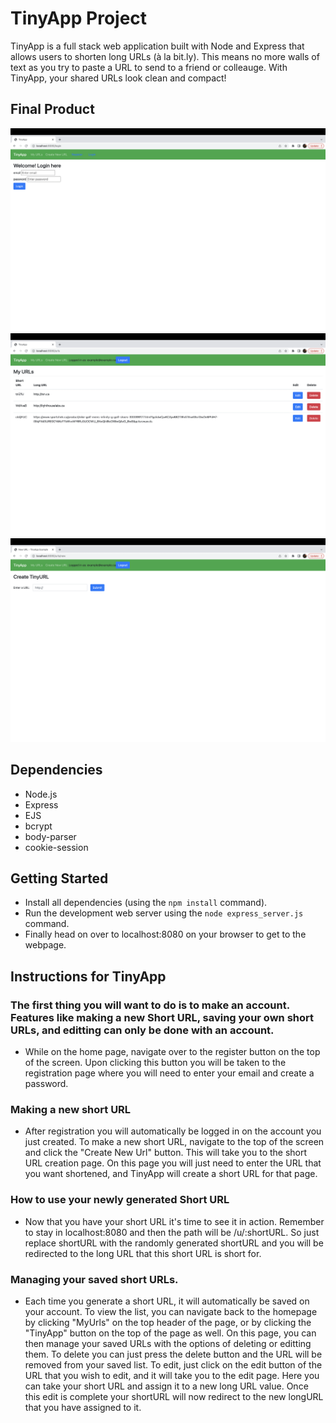 # TinyApp Project

TinyApp is a full stack web application built with Node and Express that allows users to shorten long URLs (à la bit.ly). This means no more walls of text as you try to paste a URL to send to a friend or colleauge. With TinyApp, your shared URLs look clean and compact!

## Final Product

!["The login page"](https://github.com/aidanantony/tinyapp/blob/main/docs/Login.png)
!["An example of what a logged in users homepage looks like."](https://github.com/aidanantony/tinyapp/blob/main/docs/URL-Homepage.png)
!["The page where you can pass in your long URLs to create the short URL."](https://github.com/aidanantony/tinyapp/blob/main/docs/New-Url-page.png)

## Dependencies

- Node.js
- Express
- EJS
- bcrypt
- body-parser
- cookie-session


## Getting Started

- Install all dependencies (using the `npm install` command).
- Run the development web server using the `node express_server.js` command.
- Finally head on over to localhost:8080 on your browser to get to the webpage. 


## Instructions for TinyApp
### The first thing you will want to do is to make an account. Features like making a new Short URL, saving your own short URLs, and editting can only be done with an account. 
- While on the home page, navigate over to the register button on the top of the screen. Upon clicking this button you will be taken to the registration page where you will need to enter your email and create a password. 

### Making a new short URL
- After registration you will automatically be logged in on the account you just created. To make a new short URL, navigate to the top of the screen and click the "Create New Url" button. This will take you to the short URL creation page. On this page you will just need to enter the URL that you want shortened, and TinyApp will create a short URL for that page.

### How to use your newly generated Short URL
- Now that you have your short URL it's time to see it in action. Remember to stay in localhost:8080 and then the path will be /u/:shortURL. So just replace shortURL with the randomly generated shortURL and you will be redirected to the long URL that this short URL is short for. 

### Managing your saved short URLs.
- Each time you generate a short URL, it will automatically be saved on your account. To view the list, you can navigate back to the homepage by clicking "MyUrls" on the top header of the page, or by clicking the "TinyApp" button on the top of the page as well. On this page, you can then manage your saved URLs with the options of deleting or editting them. To delete you can just press the delete button and the URL will be removed from your saved list. To edit, just click on the edit button of the URL that you wish to edit, and it will take you to the edit page. Here you can take your short URL and assign it to a new long URL value. Once this edit is complete your shortURL will now redirect to the new longURL that you have assigned to it. 